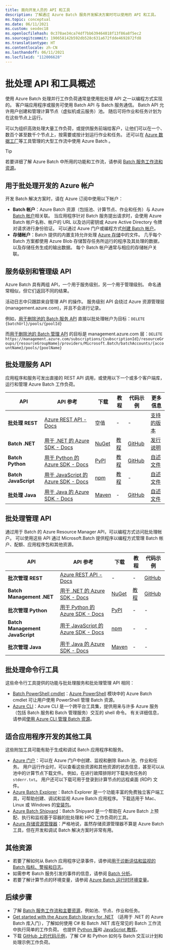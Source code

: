 ```yaml
---
title: 面向开发人员的 API 和工具
description: 了解通过 Azure Batch 服务开发解决方案时可以使用的 API 和工具。
ms.topic: conceptual
ms.date: 06/11/2021
ms.custom: seodec18
ms.openlocfilehash: 0c378ae34ca74df7bb639464818f13f86a8f5ec2
ms.sourcegitcommit: 190658142b592db528c631a672fdde4692872fd8
ms.translationtype: HT
ms.contentlocale: zh-CN
ms.lasthandoff: 06/11/2021
ms.locfileid: "112006628"
---
```

# <a name="overview-of-batch-apis-and-tools"></a>批处理 API 和工具概述

使用 Azure Batch 处理并行工作负荷通常是使用批处理 API 之一以编程方式实现的。 客户端应用程序或服务可使用 Batch API 与 Batch 服务通信。 Batch API 允许用户创建和管理计算节点（虚拟机或云服务）池。 随后可将作业和任务计划为在这些节点上运行。

可以为组织高效处理大量工作负荷，或提供服务前端给客户，让他们可以在一个、数百个甚至数千个节点上，按需要或按计划运行作业和任务。 还可以在 [Azure 数据工厂](../data-factory/transform-data-using-dotnet-custom-activity.md?toc=%2fazure%2fbatch%2ftoc.json)等工具管理的大型工作流中使用 Azure Batch 。

> [!TIP]
> 若要详细了解 Azure Batch 中所用的功能和工作流，请参阅 [Batch 服务工作流和资源](batch-service-workflow-features.md)。

## <a name="azure-accounts-for-batch-development"></a>用于批处理开发的 Azure 帐户

开发 Batch 解决方案时，请在 Azure 订阅中使用以下帐户：

- **Batch 帐户**：Azure Batch 资源（包括池、计算节点、作业和任务）与 Azure [Batch 帐户](accounts.md)相关联。 当应用程序针对 Batch 服务提出请求时，会使用 Azure Batch 帐户名称、帐户的 URL 以及访问密钥或 Azure Active Directory 令牌对请求进行身份验证。 可以通过 Azure 门户或编程方式[创建 Batch 帐户](batch-account-create-portal.md)。
- **存储帐户**：Batch 提供的内置支持允许处理 [Azure 存储](../storage/index.yml)中的文件。 几乎每个 Batch 方案都使用 Azure Blob 存储暂存任务所运行的程序及其处理的数据，以及存储任务生成的输出数据。 每个 Batch 帐户通常与相应的存储帐户关联。

## <a name="service-level-and-management-level-apis"></a>服务级别和管理级 API

Azure Batch 具有两组 API，一个用于服务级别，另一个用于管理级别。 命名通常相似，但它们返回不同的结果。

活动日志中只跟踪来自管理 API 的操作。 服务级别 API 会绕过 Azure 资源管理层 (management.azure.com)，并且不会进行记录。

例如，[用于删除池的 Batch 服务 API](/rest/api/batchservice/pool/delete) 直接以批处理帐户为目标：`DELETE {batchUrl}/pools/{poolId}`

而[用于删除池的 Batch 管理 API](/rest/api/batchmanagement/pool/delete) 的目标是 management.azure.com 层：`DELETE https://management.azure.com/subscriptions/{subscriptionId}/resourceGroups/{resourceGroupName}/providers/Microsoft.Batch/batchAccounts/{accountName}/pools/{poolName}`

## <a name="batch-service-apis"></a>批处理服务 API

应用程序和服务可发出直接的 REST API 调用，或使用以下一个或多个客户端库，运行和管理 Azure Batch 工作负荷。

| API | API 参考 | 下载 | 教程 | 代码示例 | 更多信息 |
| --- | --- | --- | --- | --- | --- |
| **批处理 REST** |[Azure REST API - Docs](/rest/api/batchservice/) |空值 |- |- | [支持的版本](/rest/api/batchservice/batch-service-rest-api-versioning) |
| **Batch .NET** |[用于 .NET 的 Azure SDK - Docs](/dotnet/api/overview/azure/batch) |[NuGet](https://www.nuget.org/packages/Microsoft.Azure.Batch/) |[教程](tutorial-parallel-dotnet.md) |[GitHub](https://github.com/Azure-Samples/azure-batch-samples/tree/master/CSharp) | [发行说明](https://aka.ms/batch-net-dataplane-changelog) |
| **Batch Python** |[用于 Python 的 Azure SDK - Docs](/python/api/overview/azure/batch/client) |[PyPI](https://pypi.org/project/azure-batch/) |[教程](tutorial-parallel-python.md)|[GitHub](https://github.com/Azure-Samples/azure-batch-samples/tree/master/Python/Batch) | [自述文件](https://github.com/Azure/azure-sdk-for-python/blob/master/sdk/batch/azure-batch/README.md) |
| **Batch JavaScript** |[用于 JavaScript 的 Azure SDK - Docs](/javascript/api/overview/azure/batch/client) |[npm](https://www.npmjs.com/package/azure-batch) |[教程](batch-js-get-started.md) |- | [自述文件](https://github.com/Azure/azure-sdk-for-node/tree/master/lib/services/batch) |
| **批处理 Java** |[用于 Java 的 Azure SDK - Docs](/java/api/overview/azure/batch) |[Maven](https://search.maven.org/search?q=a:azure-batch) |- |[GitHub](https://github.com/Azure-Samples/azure-batch-samples/tree/master/Java) | [自述文件](https://github.com/Azure/azure-batch-sdk-for-java)|

## <a name="batch-management-apis"></a>批处理管理 API

通过用于 Batch 的 Azure Resource Manager API，可以编程方式访问批处理帐户。 可以使用这些 API 通过 Microsoft.Batch 提供程序以编程方式管理 Batch 帐户、配额、应用程序包和其他资源。  

| API | API 参考 | 下载 | 教程 | 代码示例 |
| --- | --- | --- | --- | --- |
| **批次管理 REST** |[Azure REST API - Docs](/rest/api/batchmanagement/) |- |- |[GitHub](https://github.com/Azure-Samples/batch-dotnet-manage-batch-accounts) |
| **Batch Management .NET** |[用于 .NET 的 Azure SDK - Docs](/dotnet/api/overview/azure/batch/management) |[NuGet](https://www.nuget.org/packages/Microsoft.Azure.Management.Batch/) | [教程](batch-management-dotnet.md) |[GitHub](https://github.com/Azure-Samples/azure-batch-samples/tree/master/CSharp) |
| **批次管理 Python** |[用于 Python 的 Azure SDK - Docs](/python/api/overview/azure/batch/management) |[PyPI](https://pypi.org/project/azure-mgmt-batch/) |- |- |
| **Batch Management JavaScript** |[用于 JavaScript 的 Azure SDK - Docs](/javascript/api/overview/azure/batch/management) |[npm](https://www.npmjs.com/package/azure-arm-batch) |- |- | 
| **批次管理 Java** |[用于 Java 的 Azure SDK - Docs](/java/api/overview/azure/batch/management) |[Maven](https://search.maven.org/search?q=a:azure-batch) |- |- |

## <a name="batch-command-line-tools"></a>批处理命令行工具

这些命令行工具提供的功能与批处理服务和批处理管理 API 相同： 

- [Batch PowerShell cmdlet](/powershell/module/az.batch/)：[Azure PowerShell](/powershell/azure/) 模块中的 Azure Batch cmdlet 可让用户使用 PowerShell 管理 Batch 资源。
- [Azure CLI](/cli/azure)：Azure CLI 是一个跨平台工具集，提供用来与许多 Azure 服务（包括 Batch 服务和 Batch 管理服务）交互的 shell 命令。 有关详细信息，请参阅[使用 Azure CLI 管理 Batch 资源](batch-cli-get-started.md)。

## <a name="other-tools-for-application-development"></a>适合应用程序开发的其他工具

这些附加工具可能有助于生成和调试 Batch 应用程序和服务。

- [Azure 门户](https://portal.azure.com/)：可以在 Azure 门户中创建、监视和删除 Batch 池、作业和任务。 用户运行作业时，可以查看这些资源和其他资源的状态信息，甚至可以从池中的计算节点下载文件。 例如，在进行故障排除时下载失败任务的 `stderr.txt`。 用户还可以下载可用于登录到计算节点的远程桌面 (RDP) 文件。
- [Azure Batch Explorer](https://azure.github.io/BatchExplorer/)：Batch Explorer 是一个功能丰富的免费独立客户端工具，可帮助创建、调试和监视 Azure Batch 应用程序。 下载适用于 Mac、Linux 或 Windows 的[安装包](https://azure.github.io/BatchExplorer/)。
- [Azure Batch Shipyard](https://github.com/Azure/batch-shipyard)：Batch Shipyard 是一个帮助在 Azure Batch 上预配、执行和监视基于容器的批处理和 HPC 工作负荷的工具。
- [Azure 存储资源管理器](https://azure.microsoft.com/features/storage-explorer/)：严格地说，虽然存储资源管理器不算是 Azure Batch 工具，但在开发和调试 Batch 解决方案时非常有用。

## <a name="additional-resources"></a>其他资源

- 若要了解如何从 Batch 应用程序记录事件，请参阅[用于诊断评估和监视的 Batch 指标、警报和日志](batch-diagnostics.md)。
- 如需参考 Batch 服务引发的事件的信息，请参阅 [Batch 分析](batch-analytics.md)。
- 若要了解计算节点的环境变量，请参阅 [Azure Batch 运行时环境变量](batch-compute-node-environment-variables.md)。

## <a name="next-steps"></a>后续步骤

- 了解 [Batch 服务工作流和主要资源](batch-service-workflow-features.md)，例如池、节点、作业和任务。
- [Get started with the Azure Batch library for .NET](tutorial-parallel-dotnet.md) （适用于 .NET 的 Azure Batch 库入门），了解如何使用 C# 和 Batch .NET 库在常见的 Batch 工作流中执行简单的工作负荷。 也提供 [Python 版](tutorial-parallel-python.md)和 [JavaScript 教程](batch-js-get-started.md)。
- 下载 [GitHub 上的代码示例](https://github.com/Azure-Samples/azure-batch-samples)，了解 C# 和 Python 如何与 Batch 交互以计划和处理示例工作负荷。
